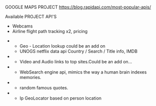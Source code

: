 GOOGLE MAPS PROJECT
https://blog.rapidapi.com/most-popular-apis/

Available PROJECT API'S
  - Webcams
  - Airline flight path tracking x2, pricing
* - Geo - Location lookup could be an add on
  - UNOGS netflix data api Country / Search / Title info, IMDB
* - Video and Audio links to top sites.Could be an add on...
* - WebSearch engine api, mimics the way a human brain indexes memories.
* - random famous quotes.
* - Ip GeoLocator based on person location
